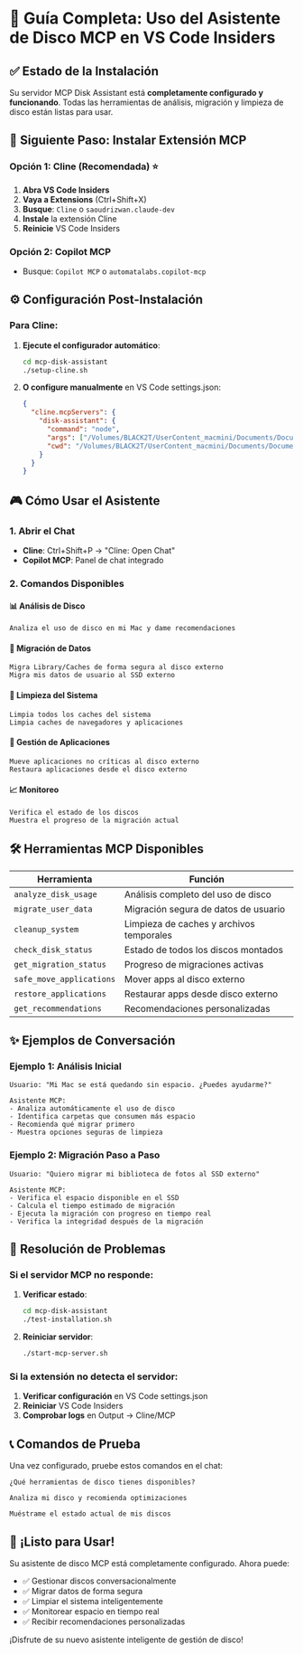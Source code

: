 # 🚀 Guía Completa: Uso del Asistente de Disco MCP en VS Code Insiders

## ✅ Estado de la Instalación

Su servidor MCP Disk Assistant está **completamente configurado y funcionando**. Todas las herramientas de análisis, migración y limpieza de disco están listas para usar.

## 🎯 Siguiente Paso: Instalar Extensión MCP

### Opción 1: Cline (Recomendada) ⭐

1. **Abra VS Code Insiders**
2. **Vaya a Extensions** (Ctrl+Shift+X)
3. **Busque**: `Cline` o `saoudrizwan.claude-dev`
4. **Instale** la extensión Cline
5. **Reinicie** VS Code Insiders

### Opción 2: Copilot MCP

- Busque: `Copilot MCP` o `automatalabs.copilot-mcp`

## ⚙️ Configuración Post-Instalación

### Para Cline:

1. **Ejecute el configurador automático**:
   ```bash
   cd mcp-disk-assistant
   ./setup-cline.sh
   ```

2. **O configure manualmente** en VS Code settings.json:
   ```json
   {
     "cline.mcpServers": {
       "disk-assistant": {
         "command": "node",
         "args": ["/Volumes/BLACK2T/UserContent_macmini/Documents/Documents/asistente_disco_interno/mcp-disk-assistant/dist/index.js"],
         "cwd": "/Volumes/BLACK2T/UserContent_macmini/Documents/Documents/asistente_disco_interno"
       }
     }
   }
   ```

## 🎮 Cómo Usar el Asistente

### 1. Abrir el Chat

- **Cline**: Ctrl+Shift+P → "Cline: Open Chat"
- **Copilot MCP**: Panel de chat integrado

### 2. Comandos Disponibles

#### 📊 Análisis de Disco
```
Analiza el uso de disco en mi Mac y dame recomendaciones
```

#### 🔄 Migración de Datos
```
Migra Library/Caches de forma segura al disco externo
Migra mis datos de usuario al SSD externo
```

#### 🧹 Limpieza del Sistema
```
Limpia todos los caches del sistema
Limpia caches de navegadores y aplicaciones
```

#### 📱 Gestión de Aplicaciones
```
Mueve aplicaciones no críticas al disco externo
Restaura aplicaciones desde el disco externo
```

#### 📈 Monitoreo
```
Verifica el estado de los discos
Muestra el progreso de la migración actual
```

## 🛠️ Herramientas MCP Disponibles

| Herramienta | Función |
|-------------|---------|
| `analyze_disk_usage` | Análisis completo del uso de disco |
| `migrate_user_data` | Migración segura de datos de usuario |
| `cleanup_system` | Limpieza de caches y archivos temporales |
| `check_disk_status` | Estado de todos los discos montados |
| `get_migration_status` | Progreso de migraciones activas |
| `safe_move_applications` | Mover apps al disco externo |
| `restore_applications` | Restaurar apps desde disco externo |
| `get_recommendations` | Recomendaciones personalizadas |

## ✨ Ejemplos de Conversación

### Ejemplo 1: Análisis Inicial
```
Usuario: "Mi Mac se está quedando sin espacio. ¿Puedes ayudarme?"

Asistente MCP:
- Analiza automáticamente el uso de disco
- Identifica carpetas que consumen más espacio
- Recomienda qué migrar primero
- Muestra opciones seguras de limpieza
```

### Ejemplo 2: Migración Paso a Paso
```
Usuario: "Quiero migrar mi biblioteca de fotos al SSD externo"

Asistente MCP:
- Verifica el espacio disponible en el SSD
- Calcula el tiempo estimado de migración
- Ejecuta la migración con progreso en tiempo real
- Verifica la integridad después de la migración
```

## 🔧 Resolución de Problemas

### Si el servidor MCP no responde:

1. **Verificar estado**:
   ```bash
   cd mcp-disk-assistant
   ./test-installation.sh
   ```

2. **Reiniciar servidor**:
   ```bash
   ./start-mcp-server.sh
   ```

### Si la extensión no detecta el servidor:

1. **Verificar configuración** en VS Code settings.json
2. **Reiniciar** VS Code Insiders
3. **Comprobar logs** en Output → Cline/MCP

## 📞 Comandos de Prueba

Una vez configurado, pruebe estos comandos en el chat:

```
¿Qué herramientas de disco tienes disponibles?
```

```
Analiza mi disco y recomienda optimizaciones
```

```
Muéstrame el estado actual de mis discos
```

## 🎉 ¡Listo para Usar!

Su asistente de disco MCP está completamente configurado. Ahora puede:

- ✅ Gestionar discos conversacionalmente
- ✅ Migrar datos de forma segura
- ✅ Limpiar el sistema inteligentemente
- ✅ Monitorear espacio en tiempo real
- ✅ Recibir recomendaciones personalizadas

¡Disfrute de su nuevo asistente inteligente de gestión de disco!

